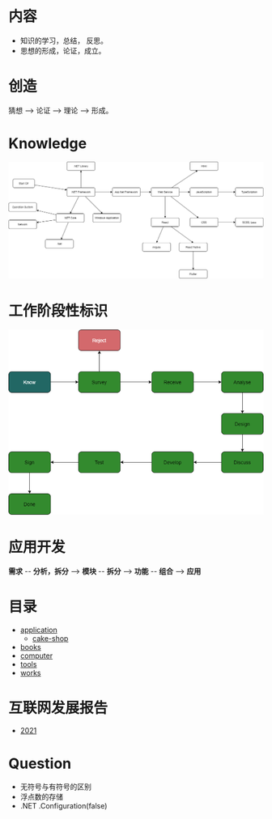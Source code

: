 # 内容
+ 知识的学习，总结， 反思。
+ 思想的形成，论证，成立。

# 创造

猜想 --> 论证 --> 理论 --> 形成。

# Knowledge
![knowledge](./imgs/konwledge.drawio.png)

# 工作阶段性标识
![work stage tag](./imgs/work-stage-tag.drawio.png)

# 应用开发
**需求** -- **分析，拆分** --> **模块** -- **拆分** --> **功能** -- **组合** --> **应用**

# 目录

- [application](./application)
    - [cake-shop](./application/cake-shop)
- [books](./books)
- [computer](./computer)
- [tools](./tools)
- [works](./works)

# 互联网发展报告
+ [2021](https://mp.weixin.qq.com/s/H-Zl9avqjJp_zYBcwwuvEQ?)

# Question
+ 无符号与有符号的区别
+ 浮点数的存储
+ .NET .Configuration(false)